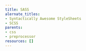 ```yaml
---
title: SASS
alernate_titles:
- Syntactically Awesome StyleSheets
- SCSS
parents:
- css
- preprocessor
resources: []
---
```



